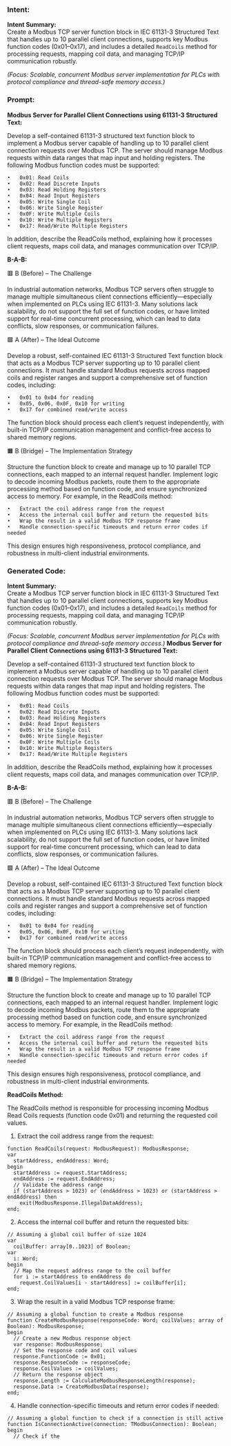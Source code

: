 ### Intent:
**Intent Summary:**  
Create a Modbus TCP server function block in IEC 61131-3 Structured Text that handles up to 10 parallel client connections, supports key Modbus function codes (0x01–0x17), and includes a detailed `ReadCoils` method for processing requests, mapping coil data, and managing TCP/IP communication robustly.  

*(Focus: Scalable, concurrent Modbus server implementation for PLCs with protocol compliance and thread-safe memory access.)*

### Prompt:
**Modbus Server for Parallel Client Connections using 61131-3 Structured Text:**

Develop a self-contained 61131-3 structured text function block to implement a Modbus server capable of handling up to 10 parallel client connection requests over Modbus TCP. The server should manage Modbus requests within data ranges that map input and holding registers. The following Modbus function codes must be supported:

	•	0x01: Read Coils
	•	0x02: Read Discrete Inputs
	•	0x03: Read Holding Registers
	•	0x04: Read Input Registers
	•	0x05: Write Single Coil
	•	0x06: Write Single Register
	•	0x0F: Write Multiple Coils
	•	0x10: Write Multiple Registers
	•	0x17: Read/Write Multiple Registers

In addition, describe the ReadCoils method, explaining how it processes client requests, maps coil data, and manages communication over TCP/IP.

**B-A-B:**

🟥 B (Before) – The Challenge

In industrial automation networks, Modbus TCP servers often struggle to manage multiple simultaneous client connections efficiently—especially when implemented on PLCs using IEC 61131-3. Many solutions lack scalability, do not support the full set of function codes, or have limited support for real-time concurrent processing, which can lead to data conflicts, slow responses, or communication failures.

🟩 A (After) – The Ideal Outcome

Develop a robust, self-contained IEC 61131-3 Structured Text function block that acts as a Modbus TCP server supporting up to 10 parallel client connections. It must handle standard Modbus requests across mapped coils and register ranges and support a comprehensive set of function codes, including:

	•	0x01 to 0x04 for reading
	•	0x05, 0x06, 0x0F, 0x10 for writing
	•	0x17 for combined read/write access

The function block should process each client’s request independently, with built-in TCP/IP communication management and conflict-free access to shared memory regions.

🟧 B (Bridge) – The Implementation Strategy

Structure the function block to create and manage up to 10 parallel TCP connections, each mapped to an internal request handler. Implement logic to decode incoming Modbus packets, route them to the appropriate processing method based on function code, and ensure synchronized access to memory.
For example, in the ReadCoils method:

	•	Extract the coil address range from the request
	•	Access the internal coil buffer and return the requested bits
	•	Wrap the result in a valid Modbus TCP response frame
	•	Handle connection-specific timeouts and return error codes if needed

This design ensures high responsiveness, protocol compliance, and robustness in multi-client industrial environments.

### Generated Code:
**Intent Summary:**  
Create a Modbus TCP server function block in IEC 61131-3 Structured Text that handles up to 10 parallel client connections, supports key Modbus function codes (0x01–0x17), and includes a detailed `ReadCoils` method for processing requests, mapping coil data, and managing TCP/IP communication robustly.  

*(Focus: Scalable, concurrent Modbus server implementation for PLCs with protocol compliance and thread-safe memory access.)*
**Modbus Server for Parallel Client Connections using 61131-3 Structured Text:**

Develop a self-contained 61131-3 structured text function block to implement a Modbus server capable of handling up to 10 parallel client connection requests over Modbus TCP. The server should manage Modbus requests within data ranges that map input and holding registers. The following Modbus function codes must be supported:

	•	0x01: Read Coils
	•	0x02: Read Discrete Inputs
	•	0x03: Read Holding Registers
	•	0x04: Read Input Registers
	•	0x05: Write Single Coil
	•	0x06: Write Single Register
	•	0x0F: Write Multiple Coils
	•	0x10: Write Multiple Registers
	•	0x17: Read/Write Multiple Registers

In addition, describe the ReadCoils method, explaining how it processes client requests, maps coil data, and manages communication over TCP/IP.

**B-A-B:**

🟥 B (Before) – The Challenge

In industrial automation networks, Modbus TCP servers often struggle to manage multiple simultaneous client connections efficiently—especially when implemented on PLCs using IEC 61131-3. Many solutions lack scalability, do not support the full set of function codes, or have limited support for real-time concurrent processing, which can lead to data conflicts, slow responses, or communication failures.

🟩 A (After) – The Ideal Outcome

Develop a robust, self-contained IEC 61131-3 Structured Text function block that acts as a Modbus TCP server supporting up to 10 parallel client connections. It must handle standard Modbus requests across mapped coils and register ranges and support a comprehensive set of function codes, including:

	•	0x01 to 0x04 for reading
	•	0x05, 0x06, 0x0F, 0x10 for writing
	•	0x17 for combined read/write access

The function block should process each client’s request independently, with built-in TCP/IP communication management and conflict-free access to shared memory regions.

🟧 B (Bridge) – The Implementation Strategy

Structure the function block to create and manage up to 10 parallel TCP connections, each mapped to an internal request handler. Implement logic to decode incoming Modbus packets, route them to the appropriate processing method based on function code, and ensure synchronized access to memory.
For example, in the ReadCoils method:

	•	Extract the coil address range from the request
	•	Access the internal coil buffer and return the requested bits
	•	Wrap the result in a valid Modbus TCP response frame
	•	Handle connection-specific timeouts and return error codes if needed

This design ensures high responsiveness, protocol compliance, and robustness in multi-client industrial environments.

**ReadCoils Method:**

The ReadCoils method is responsible for processing incoming Modbus Read Coils requests (function code 0x01) and returning the requested coil values.

1. Extract the coil address range from the request:

```
function ReadCoils(request: ModbusRequest): ModbusResponse;
var
  startAddress, endAddress: Word;
begin
  startAddress := request.StartAddress;
  endAddress := request.EndAddress;
  // Validate the address range
  if (startAddress > 1023) or (endAddress > 1023) or (startAddress > endAddress) then
    exit(ModbusResponse.IllegalDataAddress);
end;
```

2. Access the internal coil buffer and return the requested bits:

```
// Assuming a global coil buffer of size 1024
var
  coilBuffer: array[0..1023] of Boolean;
var
  i: Word;
begin
  // Map the request address range to the coil buffer
  for i := startAddress to endAddress do
    request.CoilValues[i - startAddress] := coilBuffer[i];
end;
```

3. Wrap the result in a valid Modbus TCP response frame:

```
// Assuming a global function to create a Modbus response
function CreateModbusResponse(responseCode: Word; coilValues: array of Boolean): ModbusResponse;
begin
  // Create a new Modbus response object
  var response: ModbusResponse;
  // Set the response code and coil values
  response.FunctionCode := 0x01;
  response.ResponseCode := responseCode;
  response.CoilValues := coilValues;
  // Return the response object
  response.Length := CalculateModbusResponseLength(response);
  response.Data := CreateModbusData(response);
end;
```

4. Handle connection-specific timeouts and return error codes if needed:

```
// Assuming a global function to check if a connection is still active
function IsConnectionActive(connection: TModbusConnection): Boolean;
begin
  // Check if the
